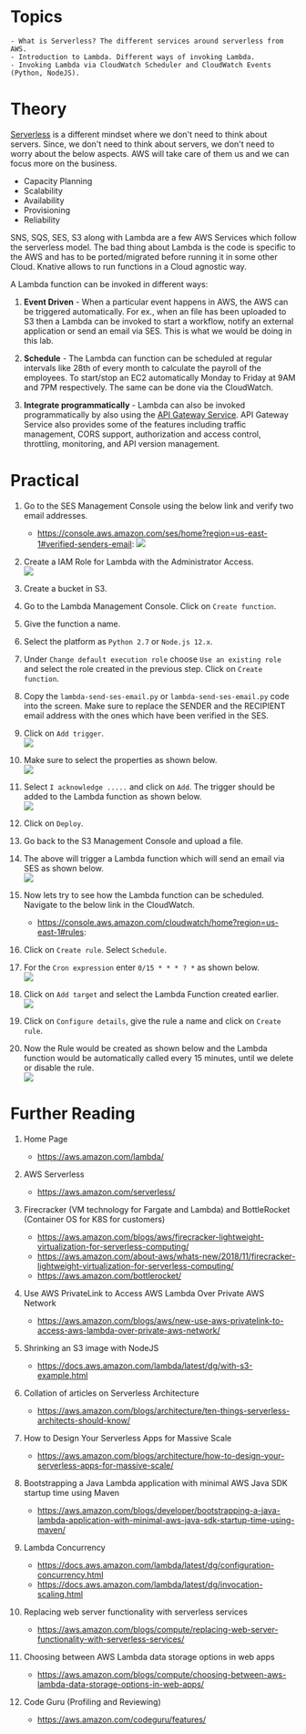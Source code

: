 # Topics

    - What is Serverless? The different services around serverless from AWS.
    - Introduction to Lambda. Different ways of invoking Lambda.
    - Invoking Lambda via CloudWatch Scheduler and CloudWatch Events  (Python, NodeJS).

# Theory

[Serverless](https://aws.amazon.com/elasticache/) is a different mindset where we don't need to think about servers. Since, we don't need to think about servers, we don't need to worry about the below aspects. AWS will take care of them us and we can focus more on the business.

- Capacity Planning
- Scalability
- Availability
- Provisioning
- Reliability

SNS, SQS, SES, S3 along with Lambda are a few AWS Services which follow the serverless model. The bad thing about Lambda is the code is specific to the AWS and has to be ported/migrated before running it in some other Cloud. Knative allows to run functions in a Cloud agnostic way.

A Lambda function can be invoked in different ways:

1. **Event Driven** - When a particular event happens in AWS, the AWS can be triggered automatically. For ex., when an file has been uploaded to S3 then a Lambda can be invoked to start a workflow, notify an external application or send an email via SES. This is what we would be doing in this lab.

1. **Schedule** - The Lambda can function can be scheduled at regular intervals like 28th of every month to calculate the payroll of the employees. To start/stop an EC2 automatically Monday to Friday at 9AM and 7PM respectively. The same can be done via the CloudWatch.

1. **Integrate programmatically** - Lambda can also be invoked programmatically by also using the [API Gateway Service](https://aws.amazon.com/api-gateway/). API Gateway Service also provides some of the features including traffic management, CORS support, authorization and access control, throttling, monitoring, and API version management.

# Practical

1. Go to the SES Management Console using the below link and verify two email addresses.
    - https://console.aws.amazon.com/ses/home?region=us-east-1#verified-senders-email:
![](images/2020-11-02-17-58-32.png)

1. Create a IAM Role for Lambda with the Administrator Access.\
![](images/2020-11-02-17-48-36.png)

1. Create a bucket in S3.

1. Go to the Lambda Management Console. Click on `Create function`.

1. Give the function a name.

1. Select the platform as `Python 2.7` or `Node.js 12.x`.

1. Under `Change default execution role` choose `Use an existing role` and select the role created in the previous step. Click on `Create function`.

1. Copy the `lambda-send-ses-email.py` or `lambda-send-ses-email.py` code into the screen. Make sure to replace the SENDER and the RECIPIENT email address with the ones which have been verified in the SES.

1. Click on `Add trigger`.\
![](images/2020-11-02-18-07-14.png)

1. Make sure to select the properties as shown below.\
![](images/2020-11-02-18-09-17.png)

1. Select `I acknowledge .....` and click on `Add`. The trigger should be added to the Lambda function as shown below.\
![](images/2020-11-02-18-11-04.png)

1. Click on `Deploy`.

1. Go back to the S3 Management Console and upload a file.

1. The above will trigger a Lambda function which will send an email via SES as shown below.\
![](images/2020-11-02-18-23-14.png)

1. Now lets try to see how the Lambda function can be scheduled. Navigate to the below link in the CloudWatch.
    - https://console.aws.amazon.com/cloudwatch/home?region=us-east-1#rules:

1. Click on `Create rule`. Select `Schedule`.

1. For the `Cron expression` enter `0/15 * * * ? *` as shown below.\
![](images/2020-11-02-18-57-53.png)

1. Click on `Add target` and select the Lambda Function created earlier.\
![](images/2020-11-02-18-53-23.png)

1. Click on `Configure details`, give the rule a name and click on `Create rule`.

1. Now the Rule would be created as shown below and the Lambda function would be automatically called every 15 minutes, until we delete or disable the rule.\
![](images/2020-11-02-18-58-58.png)

# Further Reading

1. Home Page
    - https://aws.amazon.com/lambda/

1. AWS Serverless
    - https://aws.amazon.com/serverless/

1. Firecracker (VM technology for Fargate and Lambda) and BottleRocket (Container OS for K8S for customers)
    - https://aws.amazon.com/blogs/aws/firecracker-lightweight-virtualization-for-serverless-computing/
    - https://aws.amazon.com/about-aws/whats-new/2018/11/firecracker-lightweight-virtualization-for-serverless-computing/
    - https://aws.amazon.com/bottlerocket/

1. Use AWS PrivateLink to Access AWS Lambda Over Private AWS Network
    - https://aws.amazon.com/blogs/aws/new-use-aws-privatelink-to-access-aws-lambda-over-private-aws-network/

1. Shrinking an S3 image with NodeJS
    - https://docs.aws.amazon.com/lambda/latest/dg/with-s3-example.html

1. Collation of articles on Serverless Architecture
    - https://aws.amazon.com/blogs/architecture/ten-things-serverless-architects-should-know/

1. How to Design Your Serverless Apps for Massive Scale
    - https://aws.amazon.com/blogs/architecture/how-to-design-your-serverless-apps-for-massive-scale/

1. Bootstrapping a Java Lambda application with minimal AWS Java SDK startup time using Maven
    - https://aws.amazon.com/blogs/developer/bootstrapping-a-java-lambda-application-with-minimal-aws-java-sdk-startup-time-using-maven/

1. Lambda Concurrency
    - https://docs.aws.amazon.com/lambda/latest/dg/configuration-concurrency.html
    - https://docs.aws.amazon.com/lambda/latest/dg/invocation-scaling.html

1. Replacing web server functionality with serverless services
    - https://aws.amazon.com/blogs/compute/replacing-web-server-functionality-with-serverless-services/

1. Choosing between AWS Lambda data storage options in web apps
    - https://aws.amazon.com/blogs/compute/choosing-between-aws-lambda-data-storage-options-in-web-apps/

1. Code Guru (Profiling and Reviewing)
    - https://aws.amazon.com/codeguru/features/